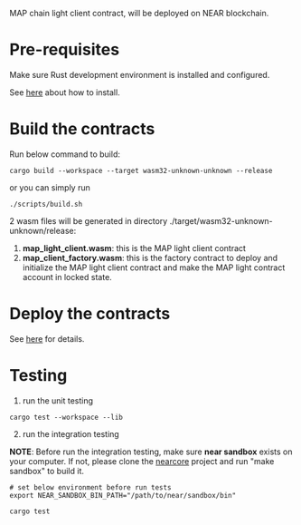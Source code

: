  MAP chain light client contract, will be deployed on NEAR blockchain.

# Pre-requisites

Make sure Rust development environment is installed and configured. 

See [here](https://www.rust-lang.org/tools/install) about how to install.

# Build the contracts

Run below command to build:

```shell
cargo build --workspace --target wasm32-unknown-unknown --release
```

or you can simply run 
```shell
./scripts/build.sh
```
2 wasm files will be generated in directory ./target/wasm32-unknown-unknown/release:
1. **map_light_client.wasm**: this is the MAP light client contract
2. **map_client_factory.wasm**: this is the factory contract to deploy and initialize the MAP light client contract and make the MAP light contract account in locked state.

# Deploy the contracts
See [here](../../mcs/near/README.md) for details.

# Testing

1. run the unit testing
```shell
cargo test --workspace --lib
```

2. run the integration testing

**NOTE**: Before run the integration testing, make sure **near sandbox** exists on your computer. 
If not, please clone the [nearcore](https://github.com/near/nearcore) project and run "make sandbox" to build it.

```shell
# set below environment before run tests
export NEAR_SANDBOX_BIN_PATH="/path/to/near/sandbox/bin"

cargo test
```